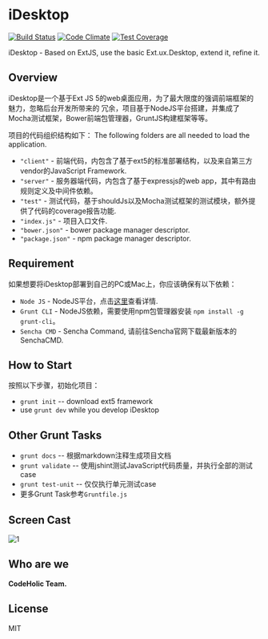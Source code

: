 iDesktop
========
[![Build Status](https://travis-ci.org/doomdagger/iDesktop.svg?branch=ext5)](https://travis-ci.org/doomdagger/iDesktop)
[![Code Climate](https://codeclimate.com/github/doomdagger/iDesktop/badges/gpa.svg)](https://codeclimate.com/github/doomdagger/iDesktop)
[![Test Coverage](https://codeclimate.com/github/doomdagger/iDesktop/badges/coverage.svg)](https://codeclimate.com/github/doomdagger/iDesktop)

iDesktop - Based on ExtJS, use the basic Ext.ux.Desktop, extend it, refine it.

Overview
--------

iDesktop是一个基于Ext JS 5的web桌面应用，为了最大限度的强调前端框架的魅力，忽略后台开发所带来的
冗余，项目基于NodeJS平台搭建，并集成了Mocha测试框架，Bower前端包管理器，GruntJS构建框架等等。

项目的代码组织结构如下： The following folders are all needed to load the application.

 - `"client"` - 前端代码，内包含了基于ext5的标准部署结构，以及来自第三方vendor的JavaScript Framework.
 - `"server"` - 服务器端代码，内包含了基于expressjs的web app，其中有路由规则定义及中间件依赖。
 - `"test"` - 测试代码，基于shouldJs以及Mocha测试框架的测试模块，额外提供了代码的coverage报告功能.
 - `"index.js"` - 项目入口文件.
 - `"bower.json"` - bower package manager descriptor.
 - `"package.json"` - npm package manager descriptor.

Requirement
-----------

如果想要将iDesktop部署到自己的PC或Mac上，你应该确保有以下依赖：

 - `Node JS` - NodeJS平台，点击[这里](http://nodejs.org)查看详情.
 - `Grunt CLI` - NodeJS依赖，需要使用npm包管理器安装 `npm install -g grunt-cli`。
 - `Sencha CMD` - Sencha Command, 请前往Sencha官网下载最新版本的SenchaCMD.


How to Start
------------

按照以下步骤，初始化项目：

* `grunt init` -- download ext5 framework
* use `grunt dev` while you develop iDesktop

Other Grunt Tasks
-------------------

* `grunt docs` -- 根据markdown注释生成项目文档
* `grunt validate` -- 使用jshint测试JavaScript代码质量，并执行全部的测试case
* `grunt test-unit` -- 仅仅执行单元测试case
* 更多Grunt Task参考`Gruntfile.js`

Screen Cast
-----------

![1](http://git-cache.oss-cn-qingdao.aliyuncs.com/doomdagger/iDesktop/1.jpg)

Who are we
----------

**CodeHolic Team.**

License
-------

MIT
